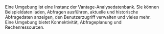 Eine Umgebung ist eine Instanz der Vantage-Analysedatenbank. Sie können Beispieldaten laden, Abfragen ausführen, aktuelle und historische Abfragedaten anzeigen, den Benutzerzugriff verwalten und vieles mehr. Eine Umgebung bietet Konnektivität, Abfrageplanung und Rechenressourcen.
